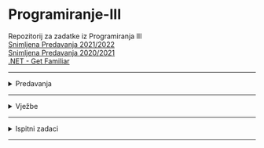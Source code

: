 # Programiranje-III
Repozitorij za zadatke iz Programiranja III
<br>
[Snimljena Predavanja 2021/2022](https://www.youtube.com/watch?v=HbkETQVcAEc&list=PL2dH2rssdMKqx2H9UBei4z6o89KFtl8OL)
<br>
[Snimljena Predavanja 2020/2021](https://www.youtube.com/watch?v=tnpxdGQKKF0&list=PLJCjqoTZy0H-ELJL4GxKjSKCy8cp2xNNh)
<br>
[.NET - Get Familiar
](https://github.com/saranur/Programiranje-III/blob/main/Predavanja/Teoretski%20dio.md)<hr>

<details>
  <summary>Predavanja</summary>
<br>
<ul>
 <li><a href="https://github.com/saranur/Programiranje-III/tree/main/Predavanja/Predavanje%201/DLWMS"> Predavanja (jedan projekat) </a></li>
 <li> Predavanje 1 (05.10.2021) <a href="https://github.com/saranur/Programiranje-III/blob/main/Teoretski%20dio/Predavanje%201%20-%20Obja%C5%A1njenje.md"> Teorija P1</a></li>
<li>Predavanje 2 (12.10.2021)<a href="https://github.com/saranur/Programiranje-III/blob/main/Teoretski%20dio/Predavanje%202%20-%20Obja%C5%A1njenje.md"> Teorija P2</a></li>
<li> Predavanje 3 (19.10.2021)<a href="https://github.com/saranur/Programiranje-III/blob/main/Teoretski%20dio/Predavanje%203%20-%20Obja%C5%A1njenje.md"> Teorija P3</a></li>
<li>Predavanje 4 (26.10.2021)<a href=""> Teorija P4</a></li>
<li>Predavanje 5 (02.11.2021)<a href=""> Teorija P4</a></li>
  </ul>
</details>
<hr>


<details>
  <summary>Vježbe</summary>
<br>
<ul>

<li><a href="">Vježba 1</a> (14.10.2021)</li>
<li><a href="">Vježba 2</a> (21.10.2021)</li>
<li><a href="">Vježba 3</a> (28.10.2021)</li>
  </ul>
</details>
<hr>

<details>
  <summary>Ispitni zadaci</summary>
<br>
<ul>

<li><a href="">Ispit</a></li>
  </ul>
</details>
<hr>


